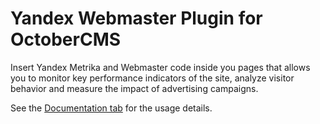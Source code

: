 # Yandex Webmaster Plugin for OctoberCMS #

Insert Yandex Metrika and Webmaster code inside you pages that allows you to monitor key performance indicators of the site, analyze visitor behavior and measure the impact of advertising campaigns.

See the [Documentation tab](http://octobercms.com/plugin/xeor-yandexwebmaster#documentation) for the usage details.